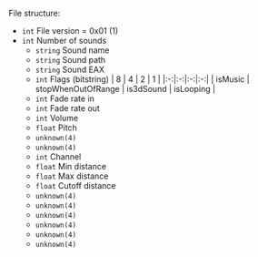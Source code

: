 File structure:
* `int` File version = 0x01 (1)
* `int` Number of sounds
  * `string` Sound name
  * `string` Sound path
  * `string` Sound EAX
  * `int` Flags (bitstring)
    | 8 | 4 | 2 | 1 |
    |:-:|:-:|:-:|:-:|
    | isMusic | stopWhenOutOfRange | is3dSound | isLooping |
  * `int` Fade rate in
  * `int` Fade rate out
  * `int` Volume
  * `float` Pitch
  * `unknown(4)`
  * `unknown(4)`
  * `int` Channel
  * `float` Min distance
  * `float` Max distance
  * `float` Cutoff distance
  * `unknown(4)`
  * `unknown(4)`
  * `unknown(4)`
  * `unknown(4)`
  * `unknown(4)`
  * `unknown(4)`